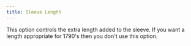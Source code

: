 ```yaml
---
title: Sleeve Length
---
```


This option controls the extra length added to the sleeve. If you want a length appropriate for 1790's then you don't use this option. 

